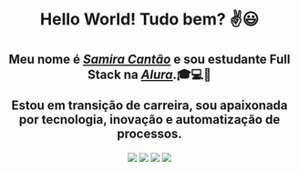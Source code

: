 <div>
  <h1 align="center">Hello World! Tudo bem? ✌️😃️</h1>
  <h2 align="center">Meu nome é <a href="https://www.linkedin.com/in/samiracantao/"><i>Samira Cantão</i></a> e sou estudante Full Stack na <a href="https://www.alura.com.br//"><i>Alura</i></a>.🎓💻🎯
  <p align="center"> Estou em transição de carreira, sou  apaixonada por tecnologia, inovação e automatização de processos.</h2>
</div>


<div align="center">
  <a href="https://www.instagram.com/samicantao/" target="_blank"><img src="https://img.shields.io/badge/-Instagram-%23E4405F?style=for-the-badge&logo=instagram&logoColor=white" target="_blank"></a>
  <a href="https://www.linkedin.com/in/samiracantao/" target="_blank"><img src="https://img.shields.io/badge/LinkedIn-0077B5?style=for-the-badge&logo=linkedin&logoColor=white" target="_blank"></a> 
  <a href="https://api.whatsapp.com/send?phone=5591980628052" target="_blank"><img src="https://img.shields.io/badge/WhatsApp-25D366?style=for-the-badge&logo=whatsapp&logoColor=white" target="_blank"></a> 
  <a href="mailto:samiracantao@gmail.com"><img src="https://img.shields.io/badge/-Gmail-%23333?style=for-the-badge&logo=gmail&logoColor=white" target="_blank"></a>
</div>


 
